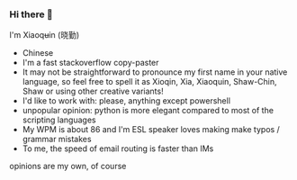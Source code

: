 ### Hi there 👋

I'm Xiaoq~~u~~in (晓勤)

<!--
**psykokwak4/psykokwak4** is a ✨ _special_ ✨ repository because its `README.md` (this file) appears on your GitHub profile.

Here are some ideas to get you started:
-->

- Chinese
- I'm a fast stackoverflow copy-paster
- It may not be straightforward to pronounce my first name in your native language, so feel free to spell it as Xioqin, Xia, Xiaoquin, Shaw-Chin, Shaw or using other creative variants!
- I'd like to work with: please, anything except powershell
- unpopular opinion: python is more elegant compared to most of the scripting languages
- My WPM is about 86 and I'm ESL speaker loves making make typos / grammar mistakes
- To me, the speed of email routing is faster than IMs

opinions are my own, of course
